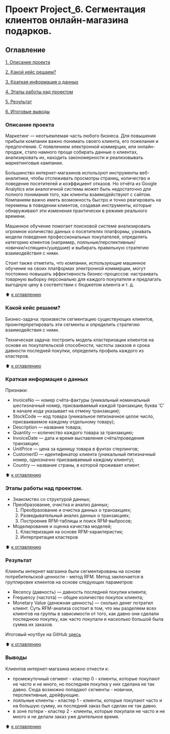 # Проект Project_6. Сегментация клиентов онлайн-магазина подарков.

## Оглавление

[1. Описание проекта](https://github.com/LNarnia/new_DS/tree/main/Skillfactory/project_6#Описание-проекта)

[2. Какой кейс решаем?](https://github.com/LNarnia/new_DS/tree/main/Skillfactory/project_6#Какой-кейс-решаем?)

[3. Краткая информация о данных](https://github.com/LNarnia/new_DS/tree/main/Skillfactory/project_6#Краткая-информация-о-данных)

[4. Этапы работы над проектом](https://github.com/LNarnia/new_DS/tree/main/Skillfactory/project_6#Этапы-работы-над-проектом)

[5. Результат](https://github.com/LNarnia/new_DS/tree/main/Skillfactory/project_6#Результат)

[6. Итоговые выводы](https://github.com/LNarnia/new_DS/tree/main/Skillfactory/project_6#Итоговые-выводы)

### Описание проекта
Маркетинг — неотъемлемая часть любого бизнеса. Для повышения прибыли компании важно понимать своего клиента, его пожелания и предпочтения. С появлением электронной коммерции, или онлайн-продаж, стало намного проще собирать данные о клиентах, анализировать их, находить закономерности и реализовывать маркетинговые кампании.

Большинство интернет-магазинов используют инструменты веб-аналитики, чтобы отслеживать просмотры страниц, количество и поведение посетителей и коэффициент отказов. Но отчёта из Google Analytics или аналогичной системы может быть недостаточно для полного понимания того, как клиенты взаимодействуют с сайтом. Компаниям важно иметь возможность быстро и точно реагировать на перемены в поведении клиентов, создавая инструменты, которые обнаруживают эти изменения практически в режиме реального времени.

Машинное обучение помогает поисковой системе анализировать огромное количество данных о посетителях платформы, узнавать модели поведения профессиональных покупателей, определять категорию клиентов (например, лояльные/перспективные/новички/«спящие»/ушедшие) и выбирать правильную стратегию взаимодействия с ними.

Стоит также отметить, что компании, использующие машинное обучение на своих платформах электронной коммерции, могут постоянно повышать эффективность бизнес-процессов: настраивать товарную выборку персонально для каждого покупателя и предлагать выгодную цену в соответствии с бюджетом клиента и т. д.

:arrow_up: [к оглавлению](https://github.com/LNarnia/new_DS/tree/main/Skillfactory/project_6#Оглавление)

### Какой кейс решаем?
Бизнес-задача: произвести сегментацию существующих клиентов, проинтерпретировать эти сегменты и определить стратегию взаимодействия с ними.

Техническая задача: построить модель кластеризации клиентов на основе их покупательской способности, частоты заказов и срока давности последней покупки, определить профиль каждого из кластеров.

:arrow_up: [к оглавлению](https://github.com/LNarnia/new_DS/tree/main/Skillfactory/project_6#Оглавление)

### Краткая информация о данных

Признаки:

- InvoiceNo — номер счёта-фактуры (уникальный номинальный шестизначный номер, присваиваемый каждой транзакции; буква 'C' в начале кода указывает на отмену транзакции);
- StockCode — код товара (уникальное пятизначное целое число, присваиваемое каждому отдельному товару);
- Description — название товара;
- Quantity — количество каждого товара за транзакцию;
- InvoiceDate — дата и время выставления счёта/проведения транзакции;
- UnitPrice — цена за единицу товара в фунтах стерлингов;
- CustomerID — идентификатор клиента (уникальный пятизначный номер, однозначно присваиваемый каждому клиенту);
- Country — название страны, в которой проживает клиент.


:arrow_up: [к оглавлению](https://github.com/LNarnia/new_DS/tree/main/Skillfactory/project_6#Оглавление)

### Этапы работы над проектом.
- Знакомство со структурой данных;
- Преобразование, очистка и анализ данных;
  1. Преобразование и очистка данных о транзакциях;
  2. Разведывательный анализ данных о транзакциях;
  3. Построение RFM-таблицы и поиск RFM-выбросов;
- Моделирование и оценка качества моделей;
  1. Кластеризация на основе RFM-характеристик;
  2. Интерпретация кластеров

:arrow_up: [к оглавлению](https://github.com/LNarnia/new_DS/tree/main/Skillfactory/project_6#Оглавление)

### Результат

Клиенты интернет магазина были сегментированы на основе потребительской ценности - метод RFM.
Метод заключается в группировке клиентов на основе следующих параметров:

 - Recency (давность) — давность последней покупки клиента;
 - Frequency (частота) — общее количество покупок клиента;
 - Monetary Value (денежная ценность) — сколько денег потратил клиент.
Суть RFM-анализа состоит в том, что мы разделяем всех клиентов на группы в зависимости от того, как давно они сделали последнюю покупку, как часто покупали и насколько большой была сумма их заказов.

Итоговый ноутбук на GitHub [здесь](https://github.com/LNarnia/new_DS/blob/main/Skillfactory/project_6/Project-6._%D0%9D%D0%BE%D1%83%D1%82%D0%B1%D1%83%D0%BA-%D1%88%D0%B0%D0%B1%D0%BB%D0%BE%D0%BD.ipynb)


:arrow_up: [к оглавлению](https://github.com/LNarnia/new_DS/tree/main/Skillfactory/project_6#Оглавление)

### Выводы

Клиентов интернет-магазина можно отнести к:
 - промежуточный сегмент  - кластер 0 - клиенты, которые покупают не часто и не много, но последняя покупка у них сделана не так давно. Сюда возможно попадают сегменты - новички, перспективные, дрейфующие.
 - лояльные клиенты - кластер 1 - клиенты, которые покупают часто и на большую сумму, их последний заказ был сделан не так давно.
 - в зоне потери - кластер 2 - клиенты, которые покупали не часто и не много и не делали заказ уже длительное время.

:arrow_up: [к оглавлению](https://github.com/LNarnia/new_DS/tree/main/Skillfactory/project_6#Оглавление)

